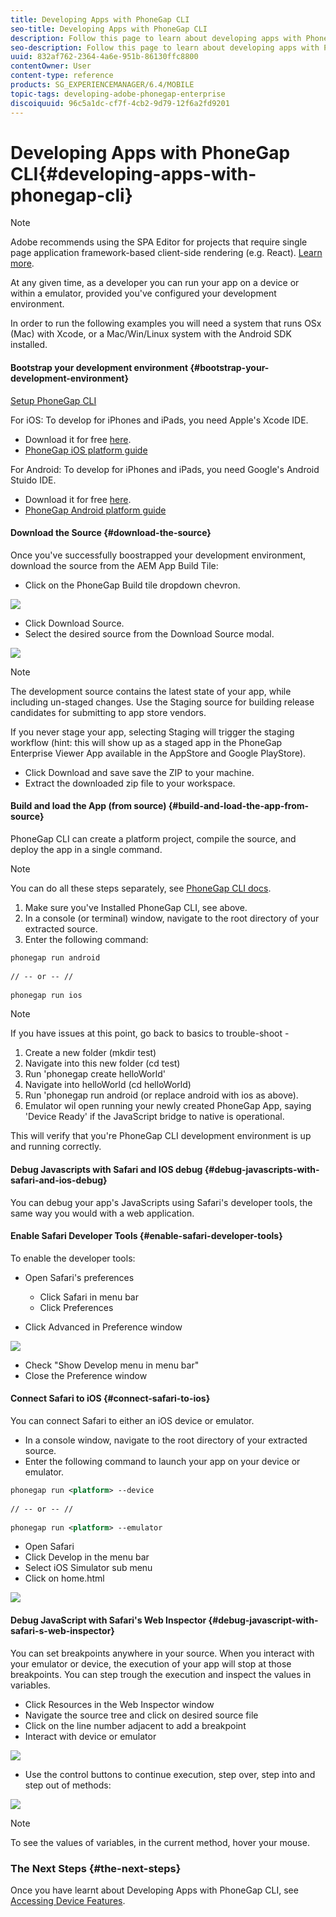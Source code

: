 ```yaml
---
title: Developing Apps with PhoneGap CLI
seo-title: Developing Apps with PhoneGap CLI
description: Follow this page to learn about developing apps with PhoneGap CLI.
seo-description: Follow this page to learn about developing apps with PhoneGap CLI.
uuid: 832af762-2364-4a6e-951b-86130ffc8800
contentOwner: User
content-type: reference
products: SG_EXPERIENCEMANAGER/6.4/MOBILE
topic-tags: developing-adobe-phonegap-enterprise
discoiquuid: 96c5a1dc-cf7f-4cb2-9d79-12f6a2fd9201
---
```


# Developing Apps with PhoneGap CLI{#developing-apps-with-phonegap-cli}

>[!NOTE]
>
>Adobe recommends using the SPA Editor for projects that require single page application framework-based client-side rendering (e.g. React). [Learn more](../../sites/developing/using/spa-overview.md).

At any given time, as a developer you can run your app on a device or within a emulator, provided you've configured your development environment.

In order to run the following examples you will need a system that runs OSx (Mac) with Xcode, or a Mac/Win/Linux system with the Android SDK installed.

#### Bootstrap your development environment {#bootstrap-your-development-environment}

[Setup PhoneGap CLI](http://docs.phonegap.com/en/4.0.0/guide_cli_index.md.html#The%20Command-Line%20Interface)

For iOS: To develop for iPhones and iPads, you need Apple's Xcode IDE.

* Download it for free [here](https://developer.apple.com/xcode/downloads/).
* [PhoneGap iOS platform guide](http://docs.phonegap.com/en/4.0.0/guide_platforms_ios_index.md.html#iOS%20Platform%20Guide)

For Android: To develop for iPhones and iPads, you need Google's Android Stuido IDE.

* Download it for free [here](https://developer.android.com/sdk/index.html).
* [PhoneGap Android platform guide](http://docs.phonegap.com/en/4.0.0/guide_platforms_android_index.md.html#Android%20Platform%20Guide)

#### Download the Source {#download-the-source}

Once you've successfully boostrapped your development environment, download the source from the AEM App Build Tile:

* Click on the PhoneGap Build tile dropdown chevron.

![](assets/chlimage_1-49.png)

* Click Download Source.
* Select the desired source from the Download Source modal.

![](assets/chlimage_1-50.png)

>[!NOTE]
>
>The development source contains the latest state of your app, while including un-staged changes. Use the Staging source for building release candidates for submitting to app store vendors.
>
>If you never stage your app, selecting Staging will trigger the staging workflow (hint: this will show up as a staged app in the PhoneGap Enterprise Viewer App available in the AppStore and Google PlayStore).

* Click Download and save save the ZIP to your machine.
* Extract the downloaded zip file to your workspace.

#### Build and load the App (from source) {#build-and-load-the-app-from-source}

PhoneGap CLI can create a platform project, compile the source, and deploy the app in a single command.

>[!NOTE]
>
>You can do all these steps separately, see [PhoneGap CLI docs](http://phonegap.com/blog/2014/11/13/phonegap-cli-3-6-3/).

1. Make sure you've Installed PhoneGap CLI, see above.
1. In a console (or terminal) window, navigate to the root directory of your extracted source.
1. Enter the following command:

```xml
phonegap run android
 
// -- or -- // 
 
phonegap run ios
```

>[!NOTE]
>
>If you have issues at this point, go back to basics to trouble-shoot -
>
>1. Create a new folder (mkdir test)
>1. Navigate into this new folder (cd test)
>1. Run 'phonegap create helloWorld'
>1. Navigate into helloWorld (cd helloWorld)
>1. Run 'phonegap run android (or replace android with ios as above).
>1. Emulator wil open running your newly created PhoneGap App, saying 'Device Ready' if the JavaScript bridge to native is operational.
>
>This will verify that you're PhoneGap CLI development environment is up and running correctly.

#### Debug Javascripts with Safari and IOS debug {#debug-javascripts-with-safari-and-ios-debug}

You can debug your app's JavaScripts using Safari's developer tools, the same way you would with a web application.

#### Enable Safari Developer Tools {#enable-safari-developer-tools}

To enable the developer tools:

* Open Safari's preferences

    * Click Safari in menu bar
    * Click Preferences

* Click Advanced in Preference window

![](assets/chlimage_1-51.png)

* Check "Show Develop menu in menu bar"
* Close the Preference window

#### Connect Safari to iOS {#connect-safari-to-ios}

You can connect Safari to either an iOS device or emulator.

* In a console window, navigate to the root directory of your extracted source.
* Enter the following command to launch your app on your device or emulator.

```xml
phonegap run <platform> --device
 
// -- or -- //
 
phonegap run <platform> --emulator
```

* Open Safari
* Click Develop in the menu bar
* Select iOS Simulator sub menu
* Click on home.html

![](assets/chlimage_1-52.png) 

#### Debug JavaScript with Safari's Web Inspector {#debug-javascript-with-safari-s-web-inspector}

You can set breakpoints anywhere in your source. When you interact with your emulator or device, the execution of your app will stop at those breakpoints. You can step trough the execution and inspect the values in variables.

* Click Resources in the Web Inspector window
* Navigate the source tree and click on desired source file
* Click on the line number adjacent to add a breakpoint
* Interact with device or emulator

![](assets/chlimage_1-53.png)

* Use the control buttons to continue execution, step over, step into and step out of methods:

![](assets/chlimage_1-54.png)

>[!NOTE]
>
>To see the values of variables, in the current method, hover your mouse.

### The Next Steps {#the-next-steps}

Once you have learnt about Developing Apps with PhoneGap CLI, see [Accessing Device Features](../../mobile/using/phonegap-access-device-features.md).
